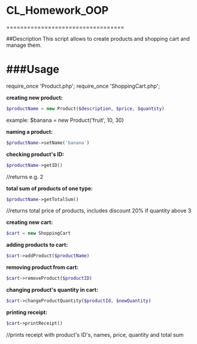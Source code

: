 # CL_Homework_OOP
==================================

##Description
This script allows to create products and shopping cart and manage them.


###Usage
==================================
require_once 'Product.php';
require_once 'ShoppingCart.php';

**creating new product:**
```php
$productName = new Product($description, $price, $quantity)
```
example: $banana = new Product('fruit', 10, 30)

**naming a product:**
```php
$productName->setName('banana')
```

**checking product's ID:**
```php
$productName->getID()
```
//returns e.g. 2

**total sum of products of one type:**
```php
$productName->getTotalSum() 
```
//returns total price of products, includes discount 20% if quantity above 3

**creating new cart:**
```php
$cart = new ShoppingCart
```

**adding products to cart:**
```php
$cart->addProduct($productName)
```

**removing product from cart:**
```php
$cart->removeProduct($productID)
```

**changing product's quantity in cart:**
```php
$cart->changeProductQuantity($productId, $newQuantity)
```

**printing receipt:**
```php
$cart->printReceipt()
```
//prints receipt with product's ID's, names, price, quantity and total sum